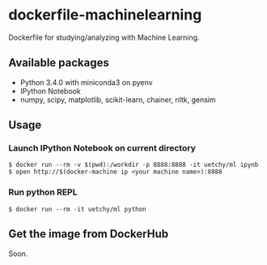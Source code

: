 # dockerfile-machinelearning

Dockerfile for studying/analyzing with Machine Learning.

## Available packages

- Python 3.4.0 with miniconda3 on pyenv
- IPython Notebook
- numpy, scipy, matplotlib, scikit-learn, chainer, nltk, gensim

## Usage

### Launch IPython Notebook on current directory

```
$ docker run --rm -v $(pwd):/workdir -p 8888:8888 -it uetchy/ml ipynb
$ open http://$(docker-machine ip <your machine name>):8888
```

### Run python REPL

```
$ docker run --rm -it uetchy/ml python
```

## Get the image from DockerHub

Soon.
